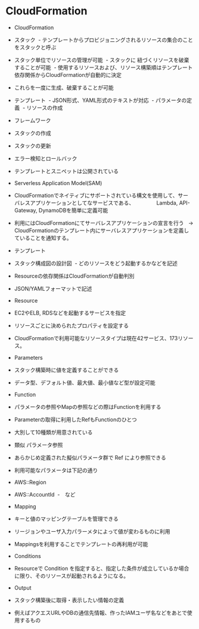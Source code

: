 # CloudFormation

- CloudFormation
 - スタック
  - テンプレートからプロビジョニングされるリソースの集合のことをスタックと呼ぶ
  - スタック単位でリソースの管理が可能
  - スタックに 紐づくリソースを破棄することが可能
  - 使用するリソースおよび、リソース構築順はテンプレート依存関係からCloudFormationが自動的に決定
 - これらを一度に生成、破棄することが可能
 
- テンプレート
  - JSON形式、YAML形式のテキストが対応
  - パラメータの定義
  - リソースの作成
 
- フレームワーク
 - スタックの作成
 - スタックの更新
 - エラー検知とロールバック
  
- テンプレートとスニペットは公開されている

- Serverless Application Model(SAM)
 - CloudFormationでネイティブにサポートされている構文を使用して、サーバレスアプリケーションとしてなサービスである、
 　　　　Lambda, API-Gateway, DynamoDBを簡単に定義可能
 - 利用にはCloudFormationにてサーバレスアプリケーションの宣言を行う
   -> CloudFormationのテンプレート内にサーバレスアプリケーションを定義していることを通知する。

- テンプレート
 - スタック構成図の設計図
  - どのリソースをどう起動するかなどを記述
 - Resourceの依存関係はCloudFormationが自動判別
 - JSON/YAMLフォーマットで記述
 
- Resource
 - EC2やELB, RDSなどを起動するサービスを指定
 - リソースごとに決められたプロパティを設定する
 - CloudFormationで利用可能なリソースタイプは現在42サービス、173リソース。
 
- Parameters
 - スタック構築時に値を定義することができる
 - データ型、デフォルト値、最大値、最小値など型が設定可能
 
- Function
 - パラメータの参照やMapの参照などの際はFunctionを利用する
 - Parameterの取得に利用したRefもFunctionのひとつ
 - 大別して10種類が用意されている
 
- 類似 パラメータ参照
 - あらかじめ定義された擬似パラメータ群で Ref により参照できる
 - 利用可能なパラメータは下記の通り
  - AWS::Region
  - AWS::AccountId
  -　など
 
- Mapping
 - キーと値のマッピングテーブルを管理できる
 - リージョンやユーザ入力パラーメタによって値が変わるものに利用
 - Mappingsを利用することでテンプレートの再利用が可能
 
- Conditions
 - Resourceで Condition を指定すると、指定した条件が成立しているか場合に限り、そのリソースが起動されるようになる。
 
- Output
 - スタック構築後に取得・表示したい情報の定義
 - 例えばアクエスURLやDBの通信先情報、作ったIAMユーザ名などをあとで使用するもの
 
